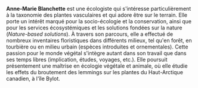 <!--

https://avatars.githubusercontent.com/u/193082901?s=400&u=45b839b80f04ddd0fd580c8b9d9f7f397598e385&v=4

-->

**Anne-Marie Blanchette** est une écologiste qui s'intéresse particulièrement à la taxonomie des plantes vasculaires et qui adore être sur le terrain. Elle porte un intérêt marqué pour la socio-écologie et la conservation, ainsi que pour les services écosystémiques et les solutions fondées sur la nature (_Nature-based solutions_). À travers son parcours, elle a effectué de nombreux inventaires floristiques dans différents milieux, tel qu'en forêt, en tourbière ou en milieu urbain (espèces introduites et ornementales). Cette passion pour le monde végétal s'intègre autant dans son travail que dans ses temps libres (implication, études, voyages, etc.). Elle poursuit présentement une maîtrise en écologie végétale et animale, où elle étudie les effets du broutement des lemmings sur les plantes du Haut-Arctique canadien, à l'île Bylot.
